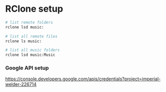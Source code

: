 # RClone setup

```bash
# list remote folders
rclone lsd music:

# list all remote files
rclone ls music:

# list all music folders
rclone lsd music:Music

```


### Google API setup

https://console.developers.google.com/apis/credentials?project=imperial-welder-226714
